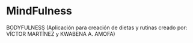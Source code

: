 # MindFulness
BODYFULNESS (Aplicación para creación de dietas y rutinas creado por: VÍCTOR MARTÍNEZ y KWABENA A. AMOFA)
